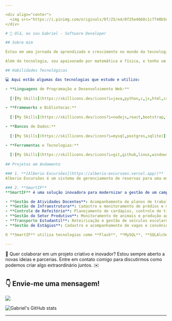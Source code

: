 ```yaml
---

<div align="center">
  <img src="https://i.pinimg.com/originals/0f/25/e4/0f25e4668c1c7740b5ed41835339d67f.gif" alt="Software Developer">
</div>

# 🚀 Olá, eu sou Gabriel - Software Developer 

## Sobre mim

Estou em uma jornada de aprendizado e crescimento no mundo da tecnologia. Busco constantemente desafios criativos e soluções inovadoras, misturando arte e código para criar experiências únicas.

Além de tecnologia, sou apaixonado por matemática e física, e tenho um grande interesse por astronomia. Esses campos me inspiram a pensar de maneira lógica, criativa e inovadora, aplicando conceitos científicos e de programação em projetos práticos.

## Habilidades Tecnológicas

💻 Aqui estão algumas das tecnologias que estudo e utilizo:

- **Linguagens de Programação e Desenvolvimento Web:**
  
  [![My Skills](https://skillicons.dev/icons?i=java,python,c,js,html,css)](https://skillicons.dev)

- **Frameworks e Bibliotecas:**
  
  [![My Skills](https://skillicons.dev/icons?i=nodejs,react,bootstrap,flask)](https://skillicons.dev)

- **Bancos de Dados:**
  
  [![My Skills](https://skillicons.dev/icons?i=mysql,postgres,sqlite)](https://skillicons.dev)

- **Ferramentas e Tecnologias:**
  
  [![My Skills](https://skillicons.dev/icons?i=git,github,linux,windows,docker,figma,vscode,eclipse)](https://skillicons.dev)
  
## Projetos em Andamento

### 1. **[Alberio Excursões](https://alberio-excursoes.vercel.app/)**
Alberio Excursões é um sistema de gerenciamento de reservas para uma empresa de turismo. A plataforma permite o controle e organização de excursões, com funcionalidades para cadastro de viagens e clientes, facilitando a gestão das operações e o agendamento de passeios.

### 2. **SmartIF**
**SmartIF** é uma solução inovadora para modernizar a gestão de um campus agrícola do Instituto Federal. O sistema visa otimizar processos administrativos, pedagógicos e operacionais, promovendo eficiência e sustentabilidade. A plataforma possui uma interface intuitiva e integra diferentes setores como atividades docentes, infraestrutura, transporte estudantil e gestão de estágio. Entre os principais recursos, destacam-se:

- **Gestão de Atividades Docentes**: Acompanhamento de planos de trabalho e relatórios.
- **Gestão de Infraestrutura**: Cadastro e monitoramento de prédios e manutenções.
- **Controle de Refeitório**: Planejamento de cardápios, controle de tickets e estoque.
- **Gestão do Setor Produtivo**: Monitoramento de animais e produção agrícola.
- **Transporte Estudantil**: Roteirização e gestão de veículos escolares.
- **Gestão de Estágios**: Cadastro e acompanhamento de vagas e convênios.

O **SmartIF** utiliza tecnologias como **Flask**, **MySQL**, **SQLAlchemy** e **JavaScript**, garantindo um sistema flexível, escalável e de fácil manutenção.

---
```


💬 Quer colaborar em um projeto criativo e inovador? Estou sempre aberto a novas ideias e parcerias. Entre em contato comigo para discutirmos como podemos criar algo extraordinário juntos. ✉️

## 👇 Envie-me uma mensagem!

<a href="mailto:gabrielpereiramatias07@gmail.com"><img src="https://img.shields.io/badge/-Gmail-%23333?style=for-the-badge&logo=gmail&logoColor=white" target="_blank"></a>

![Gabriel's GitHub stats](https://github-readme-stats.vercel.app/api?username=gabriel-matias07&theme=dark&show_icons=true)

---
